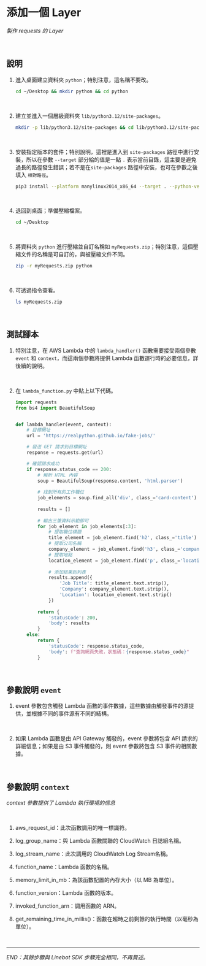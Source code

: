 # 添加一個 Layer

_製作 requests 的 Layer_

<br>

## 說明

1. 進入桌面建立資料夾 `python`；特別注意，這名稱不要改。

    ```bash
    cd ~/Desktop && mkdir python && cd python
    ```

<br>

2. 建立並進入一個層級資料夾 `lib/python3.12/site-packages`。

    ```bash
    mkdir -p lib/python3.12/site-packages && cd lib/python3.12/site-packages
    ```

<br>

3. 安裝指定版本的套件；特別說明，這裡是進入到 `site-packages` 路徑中進行安裝，所以在參數 `--target` 部分給的值是一點 `.` 表示當前目錄，這主要是避免過長的路徑發生錯誤；若不是在`site-packages` 路徑中安裝，也可在參數之後填入 `相對路徑`。

    ```bash
    pip3 install --platform manylinux2014_x86_64 --target . --python-version 3.12 --only-binary=:all: requests==2.31.0 beautifulsoup4

    ```

<br>

4. 退回到桌面；準備壓縮檔案。

    ```bash
    cd ~/Desktop
    ```

<br>

5. 將資料夾 `python` 進行壓縮並自訂名稱如 `myRequests.zip`；特別注意，這個壓縮文件的名稱是可自訂的，與被壓縮文件不同。

    ```bash
    zip -r myRequests.zip python
    ```

<br>

6. 可透過指令查看。

    ```bash
    ls myRequests.zip
    ```

<br>

## 測試腳本

1. 特別注意，在 AWS Lambda 中的 `lambda_handler()` 函數需要接受兩個參數 `event` 和 `context`，而這兩個參數將提供 Lambda 函數運行時的必要信息，詳後續的說明。

<br>

2. 在 `lambda_function.py` 中貼上以下代碼。

    ```python
    import requests
    from bs4 import BeautifulSoup


    def lambda_handler(event, context):
        # 目標網址
        url = 'https://realpython.github.io/fake-jobs/'

        # 發送 GET 請求到目標網址
        response = requests.get(url)

        # 確認請求成功
        if response.status_code == 200:
            # 解析 HTML 內容
            soup = BeautifulSoup(response.content, 'html.parser')
            
            # 找到所有的工作職位
            job_elements = soup.find_all('div', class_='card-content')
            
            results = []
            
            # 輸出三筆資料示範即可
            for job_element in job_elements[:3]:
                # 提取職位標題
                title_element = job_element.find('h2', class_='title')
                # 提取公司名稱
                company_element = job_element.find('h3', class_='company')
                # 提取地點
                location_element = job_element.find('p', class_='location')
                
                # 添加結果到列表
                results.append({
                    'Job Title': title_element.text.strip(),
                    'Company': company_element.text.strip(),
                    'Location': location_element.text.strip()
                })
            
            return {
                'statusCode': 200,
                'body': results
            }
        else:
            return {
                'statusCode': response.status_code,
                'body': f"查詢網頁失敗，狀態碼：{response.status_code}"
            }
    ```

<br>

## 參數說明 `event`

1. event 參數包含觸發 Lambda 函數的事件數據，這些數據由觸發事件的源提供，並根據不同的事件源有不同的結構。

<br>

2. 如果 Lambda 函數是由 API Gateway 觸發的，event 參數將包含 API 請求的詳細信息；如果是由 S3 事件觸發的，則 event 參數將包含 S3 事件的相關數據。

<br>

## 參數說明 `context`

_context 參數提供了 Lambda 執行環境的信息_

<br>

1. aws_request_id：此次函數調用的唯一標識符。

2. log_group_name：與 Lambda 函數關聯的 CloudWatch 日誌組名稱。

3. log_stream_name：此次調用的 CloudWatch Log Stream名稱。

4. function_name：Lambda 函數的名稱。

5. memory_limit_in_mb：為該函數配置的內存大小（以 MB 為單位）。

6. function_version：Lambda 函數的版本。

7. invoked_function_arn：調用函數的 ARN。

8. get_remaining_time_in_millis()：函數在超時之前剩餘的執行時間（以毫秒為單位）。

<br>

___

_END：其餘步驟與 Linebot SDK 步驟完全相同，不再贅述。_
